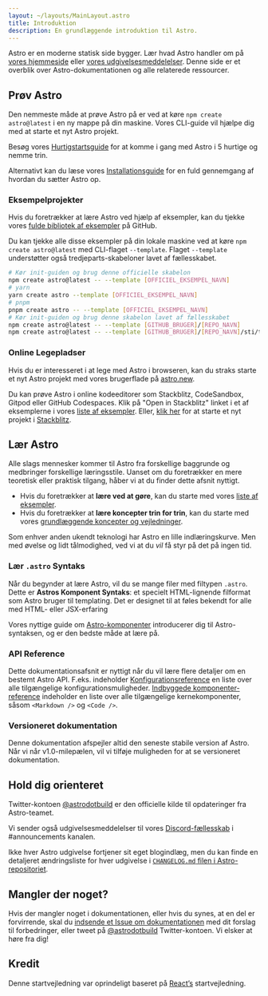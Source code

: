 ```yaml
---
layout: ~/layouts/MainLayout.astro
title: Introduktion
description: En grundlæggende introduktion til Astro.
---
```


Astro er en moderne statisk side bygger. Lær hvad Astro handler om på [vores hjemmeside](https://astro.build/) eller [vores udgivelsesmeddelelser](https://astro.build/blog/introducing-astro). Denne side er et overblik over Astro-dokumentationen og alle relaterede ressourcer.

## Prøv Astro

Den nemmeste måde at prøve Astro på er ved at køre `npm create astro@latest` i en ny mappe på din maskine. Vores CLI-guide vil hjælpe dig med at starte et nyt Astro projekt.

Besøg vores [Hurtigstartsguide](/da/install/auto) for at komme i gang med Astro i 5 hurtige og nemme trin.

Alternativt kan du læse vores [Installationsguide](/da/install/manual) for en fuld gennemgang af hvordan du sætter Astro op.

### Eksempelprojekter

Hvis du foretrækker at lære Astro ved hjælp af eksempler, kan du tjekke vores [fulde bibliotek af eksempler](https://github.com/withastro/astro/tree/main/examples) på GitHub.

Du kan tjekke alle disse eksempler på din lokale maskine ved at køre `npm create astro@latest` med CLI-flaget `--template`. Flaget `--template` understøtter også tredjeparts-skabeloner lavet af fællesskabet.

```bash
# Kør init-guiden og brug denne officielle skabelon
npm create astro@latest -- --template [OFFICIEL_EKSEMPEL_NAVN]
# yarn
yarn create astro --template [OFFICIEL_EKSEMPEL_NAVN]
# pnpm
pnpm create astro -- --template [OFFICIEL_EKSEMPEL_NAVN]
# Kør init-guiden og brug denne skabelon lavet af fællesskabet
npm create astro@latest -- --template [GITHUB_BRUGER]/[REPO_NAVN]
npm create astro@latest -- --template [GITHUB_BRUGER]/[REPO_NAVN]/sti/til/eksempel
```

### Online Legepladser

Hvis du er interesseret i at lege med Astro i browseren, kan du straks starte et nyt Astro projekt med vores brugerflade på [astro.new](https://astro.new/).

Du kan prøve Astro i online kodeeditorer som Stackblitz, CodeSandbox, Gitpod eller GitHub Codespaces. Klik på "Open in Stackblitz" linket i et af eksemplerne i vores [liste af eksempler](https://github.com/withastro/astro/tree/main/examples). Eller, [klik her](https://stackblitz.com/fork/astro) for at starte et nyt projekt i [Stackblitz](https://stackblitz.com/fork/astro).

## Lær Astro

Alle slags mennesker kommer til Astro fra forskellige baggrunde og medbringer forskellige læringsstile. Uanset om du foretrækker en mere teoretisk eller praktisk tilgang, håber vi at du finder dette afsnit nyttigt.

- Hvis du foretrækker at **lære ved at gøre**, kan du starte med vores [liste af eksempler](https://github.com/withastro/astro/tree/main/examples).
- Hvis du foretrækker at **lære koncepter trin for trin**, kan du starte med vores [grundlæggende koncepter og vejledninger](/core-concepts/project-structure).

Som enhver anden ukendt teknologi har Astro en lille indlæringskurve. Men med øvelse og lidt tålmodighed, ved vi at du _vil_ få styr på det på ingen tid.

### Lær `.astro` Syntaks

Når du begynder at lære Astro, vil du se mange filer med filtypen `.astro`. Dette er **Astros Komponent Syntaks**: et specielt HTML-lignende filformat som Astro bruger til templating. Det er designet til at føles bekendt for alle med HTML- eller JSX-erfaring

Vores nyttige guide om [Astro-komponenter](/core-concepts/astro-components) introducerer dig til Astro-syntaksen, og er den bedste måde at lære på.

### API Reference

Dette dokumentationsafsnit er nyttigt når du vil lære flere detaljer om en bestemt Astro API. F.eks. indeholder [Konfigurationsreference](/reference/configuration-reference) en liste over alle tilgængelige konfigurationsmuligheder. [Indbyggede komponenter-reference](/da/reference/api-reference/#built-in-components) indeholder en liste over alle tilgængelige kernekomponenter, såsom `<Markdown />` og `<Code />`.

### Versioneret dokumentation

Denne dokumentation afspejler altid den seneste stabile version af Astro. Når vi når v1.0-milepælen, vil vi tilføje muligheden for at se versioneret dokumentation.

## Hold dig orienteret

Twitter-kontoen [@astrodotbuild](https://twitter.com/astrodotbuild) er den officielle kilde til opdateringer fra Astro-teamet.

Vi sender også udgivelsesmeddelelser til vores [Discord-fællesskab](https://astro.build/chat) i #announcements kanalen.

Ikke hver Astro udgivelse fortjener sit eget blogindlæg, men du kan finde en detaljeret ændringsliste for hver udgivelse i [`CHANGELOG.md` filen i Astro-repositoriet](https://github.com/withastro/astro/blob/main/packages/astro/CHANGELOG.md).

## Mangler der noget?

Hvis der mangler noget i dokumentationen, eller hvis du synes, at en del er forvirrende, skal du [indsende et Issue om dokumentationen](https://github.com/withastro/astro/issues/new/choose) med dit forslag til forbedringer, eller tweet på [@astrodotbuild](https://twitter.com/astrodotbuild) Twitter-kontoen. Vi elsker at høre fra dig!

## Kredit

Denne startvejledning var oprindeligt baseret på [React’s](https://reactjs.org/) startvejledning.
